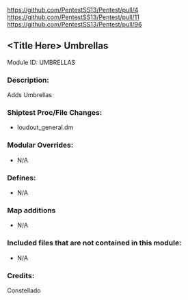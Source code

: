 <!-- This should be copy-pasted into the root of your module folder as readme.md -->

https://github.com/PentestSS13/Pentest/pull/4
https://github.com/PentestSS13/Pentest/pull/11
https://github.com/PentestSS13/Pentest/pull/96

## \<Title Here> Umbrellas

Module ID: UMBRELLAS

### Description:

Adds Umbrellas

### Shiptest Proc/File Changes:

- loudout_general.dm

### Modular Overrides:

- N/A

### Defines:

- N/A

### Map additions
- N/A

### Included files that are not contained in this module:

- N/A


### Credits:

Constellado
